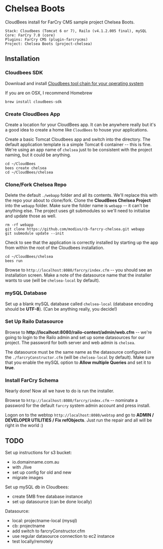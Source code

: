 # Chelsea Boots

CloudBees install for FarCry CMS sample project Chelsea Boots.

```
Stack: Cloudbees (Tomcat 6 or 7), Railo (v4.1.2.005 final), mySQL
Core: FarCry 7.0 (core)
Plugins: FarCry CMS (plugin-farcrycms)
Project: Chelsea Boots (project-chelsea)
```

## Installation

### Cloudbees SDK

Download and install [Cloudbees tool chain for your operating system](http://wiki.cloudbees.com/bin/view/RUN/BeesSDK)

If you are on OSX, I recommend Homebrew

```brew install cloudbees-sdk```


### Create CloudBees App

Create a location for your CloudBees app. It can be anywhere really but it's a good idea to create a home like ```CloudBees``` to house your applications.

Create a basic Tomcat Cloudbees app and switch into the directory. The default application template is a simple Tomcat 6 container -- this is fine. We're using an app name of ```chelsea``` just to be consistent with the project naming, but it could be anything.

```
cd ~/CloudBees
bees create chelsea
cd ~/CloudBees/chelsea
```


### Clone/Fork Chelsea Repo

Delete the default ```./webapp``` folder and all its contents. We'll replace this with the repo your about to clone/fork. Clone the **CloudBees Chelsea Project** into the ```webapp``` folder.  Make sure the folder name is ```webapp``` -- it can't be anything else.  The project uses git submodules so we'll need to initialise and update those as well.

```
rm -rf webapp
git clone https://github.com/modius/cb-farcry-chelsea.git webapp
git submodule update --init
```

Check to see that the application is correctly installed by starting up the app from within the root of the Cloudbees installation.

```
cd ~/CloudBees/chelsea
bees run
```

Browse to ```http://localhost:8080/farcry/index.cfm``` -- you should see an installation screen. Make a note of the datasource name that the installer wants to use (will be ```chelsea-local``` by default).


### mySQL Database

Set up a blank mySQL database called ```chelsea-local``` (database encoding should be **UTF-8**). (Can be anything really, you decide!)


### Set Up Railo Datasource

Browse to **http://localhost:8080/railo-context/admin/web.cfm** -- we're going to login to the Railo admin and set up some datasources for our project. The password for both server and web admin is ```chelsea```.

The datasource must be the same name as the datasource configured in the ```./farcryConstructor.cfm``` (will be ```chelsea-local``` by default). Make sure that you enable the mySQL option to **Allow multiple Queries** and set it to **true**.


### Install FarCry Schema

Nearly done!  Now all we have to do is run the installer.

Browse to ```http://localhost:8080/farcry/index.cfm``` -- nominate a password for the default ```farcry``` system admin account and press install.

Logon on to the webtop ```http://localhost:8080/webtop``` and go to **ADMIN / DEVELOPER UTILITIES / Fix refObjects**. Just run the repair and all will be right in the world :)



## TODO

Set up instructions for s3 bucket:

- io.domainname.com.au
- with ./live
- set up config for old and new
- migrate images

Set up mySQL db in Cloudbees:

- create 5MB free database instance
- set up datasource (can be done locally)

Datasource:

- local: projectname-local (mysql)
- cb: projectname
- add switch to farcryConstructor.cfm
- use regular datasource connection to ec2 instance
- test locally/remotely


